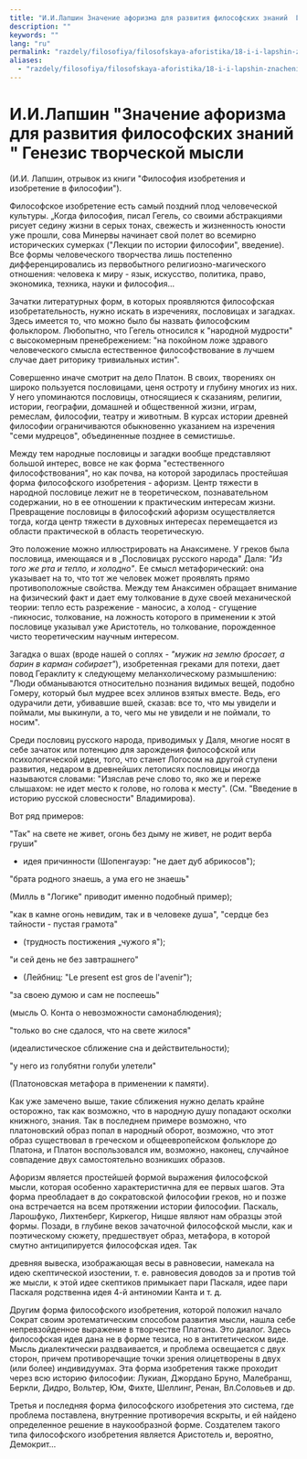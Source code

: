 ```yaml
---
title: "И.И.Лапшин Значение афоризма для развития философских знаний  Генезис творческой мысли"
description: ""
keywords: ""
lang: "ru"
permalink: "razdely/filosofiya/filosofskaya-aforistika/18-i-i-lapshin-znachenie-aforizma-dlya-razvitiya-filosofskikh-znanij"
aliases:
  - "razdely/filosofiya/filosofskaya-aforistika/18-i-i-lapshin-znachenie-aforizma-dlya-razvitiya-filosofskikh-znanij"
---
```



# И.И.Лапшин "Значение афоризма для развития философских знаний " Генезис творческой мысли

(И.И. Лапшин, отрывок из книги "Философия изобретения и изобретение в философии").

Философское изобретение есть самый поздний плод человеческой культуры. „Когда философия, писал Гегель, со своими абстракциями рисует седину жизни в серых тонах, свежесть и жизненность юности уже прошли, сова Минервы начинает свой полет во всемирно исторических сумерках ("Лекции по истории философии", введение). Все формы человеческого творчества лишь постепенно дифференцировались из первобытного религиозно-магического отношения: человека к миру - язык, искусство, политика, право, экономика, техника, науки и философия...

Зачатки литературных форм, в которых проявляются философская изобретательность, нужно искать в изречениях, пословицах и загадках. Здесь имеется то, что можно было бы назвать философским фольклором. Любопытно, что Гегель относился к "народной мудрости" с высокомерным пренебрежением: "на покойном ложе здравого человеческого смысла естественное философствование в лучшем случае дает риторику тривиальных истин".

Совершенно иначе смотрит на дело Платон. В своих, творениях он широко пользуется пословицами, ценя остроту и глубину многих из них. У него упоминаются пословицы, относящиеся к сказаниям, религии, истории, географии, домашней и общественной жизни, играм, ремеслам, философии, театру и животным. В курсах истории древней философии ограничиваются обыкновенно указанием на изречения "семи мудрецов", объединенные позднее в семистишье.

Между тем народные пословицы и загадки вообще представляют большой интерес, вовсе не как форма "естественного философствования", но как почва, на которой зародилась простейшая форма философского изобретения - афоризм. Центр тяжести в народной пословице лежит не в теоретическом, познавательном содержании, но в ее отношении к практическим интересам жизни. Превращение пословицы в философский афоризм осуществляется тогда, когда центр тяжести в духовных интересах перемещается из области практической в область теоретическую.

Это положение можно иллюстрировать на Анаксимене. У греков была пословица, имеющаяся и в „Пословицах русского народа" Даля: *"Из того же рта и тепло, и холодно"*. Ее смысл метафорический: она указывает на то, что тот же человек может проявлять прямо противоположные свойства. Между тем Анаксимен обращает внимание на физический факт и дает ему толкование в духе своей механической теории: тепло есть разрежение - маносис, а холод - сгущение -пикносис, толкование, на ложность которого в применении к этой пословице указывал уже Аристотель, но толкование, порожденное чисто теоретическим научным интересом.

Загадка о вшах (вроде нашей о соплях - *"мужик на землю бросает, а барин в карман собирает"*), изобретенная греками для потехи, дает повод Гераклиту к следующему меланхолическому размышлению: "Люди обманываются относительно познания видимых вещей, подобно Гомеру, который был мудрее всех эллинов взятых вместе. Ведь, его одурачили дети, убивавшие вшей, сказав: все то, что мы увидели и поймали, мы выкинули, а то, чего мы не увидели и не поймали, то носим".

Среди пословиц русского народа, приводимых у Даля, многие носят в себе зачаток или потенцию для зарождения философской или психологической идеи, того, что станет Логосом на другой ступени развития, недаром в древнейших летописях пословицы иногда называются словами: "Изяслав рече слово то, яко же и переже слышахом: не идет место к голове, но голова к месту". (См. "Введение в историю русской словесности" Владимирова).

Вот ряд примеров:

"Так" на свете не живет, огонь без дыму не живет, не родит верба груши"

- идея причинности (Шопенгауэр: "не дает дуб абрикосов");

"брата родного знаешь, а ума его не знаешь"

(Милль в "Логике" приводит именно подобный пример);

"как в камне огонь невидим, так и в человеке душа", "сердце без тайности - пустая грамота"

- (трудность постижения „чужого я");

"и сей день не без завтрашнего"

- (Лейбниц: "Le present est gros de l'avenir");

"за своею думою и сам не поспеешь"

(мысль О. Конта о невозможности самонаблюдения);

"только во сне сдалося, что на свете жилося"

(идеалистическое сближение сна и действительности);

"у него из голубятни голуби улетели"

(Платоновская метафора в применении к памяти).

Как уже замечено выше, такие сближения нужно делать крайне осторожно, так как возможно, что в народную душу попадают осколки книжного, знания. Так в последнем примере возможно, что платоновский образ попал в народный оборот, возможно, что этот образ существовал в греческом и общеевропейском фольклоре до Платона, и Платон воспользовался им, возможно, наконец, случайное совпадение двух самостоятельно возникших образов.

Афоризм является простейшей формой выражения философской мысли, которая особенно характеристична для ее первых шагов. Эта форма преобладает в до сократовской философии греков, но и позже она встречается на всем протяжении истории философии. Паскаль, Ларошфуко, Лихтенберг, Киркегор, Ницше являют нам образцы этой формы. Позади, в глубине веков зачаточной философской мысли, как и поэтическому сюжету, предшествует образ, метафора, в которой смутно антиципируется философская идея. Так

древняя вывеска, изображающая весы в равновесии, намекала на идею скептической изостении, т. е. равновесия доводов за и против той же мысли, к этой идее скептиков примыкает пари Паскаля, идее пари Паскаля родственна идея 4-й антиномии Канта и т. д.

Другим форма философского изобретения, которой положил начало Сократ своим эротематическим способом развития мысли, нашла себе непревзойденное выражение в творчестве Платона. Это диалог. Здесь философская идея дана не в форме тезиса, но в антитетическом виде. Мысль диалектически раздваивается, и проблема освещается с двух сторон, причем противоречащие точки зрения олицетворены в двух (или более) индивидуумах. Эта форма изобретения также проходит через всю историю философии: Лукиан, Джордано Бруно, Малебранш, Беркли, Дидро, Вольтер, Юм, Фихте, Шеллинг, Ренан, Вл.Соловьев и др.

Третья и последняя форма философского изобретения это система, где проблема поставлена, внутренние противоречия вскрыты, и ей найдено определенное решение в наукообразной форме. Создателем такого типа философского изобретения является Аристотель и, вероятно, Демокрит...
